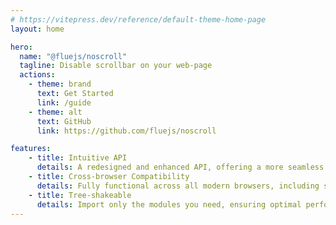 ```yaml
---
# https://vitepress.dev/reference/default-theme-home-page
layout: home

hero:
  name: "@fluejs/noscroll"
  tagline: Disable scrollbar on your web-page
  actions:
    - theme: brand
      text: Get Started
      link: /guide
    - theme: alt
      text: GitHub
      link: https://github.com/fluejs/noscroll

features:
    - title: Intuitive API
      details: A redesigned and enhanced API, offering a more seamless and user-friendly experience for developers.
    - title: Cross-browser Compatibility
      details: Fully functional across all modern browsers, including seamless support for iOS Safari.
    - title: Tree-shakeable
      details: Import only the modules you need, ensuring optimal performance and minimal bundle size.
---
```


